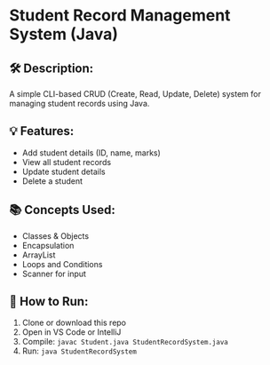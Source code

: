 # Student Record Management System (Java)

## 🛠 Description:
A simple CLI-based CRUD (Create, Read, Update, Delete) system for managing student records using Java.

## 💡 Features:
- Add student details (ID, name, marks)
- View all student records
- Update student details
- Delete a student

## 📚 Concepts Used:
- Classes & Objects
- Encapsulation
- ArrayList
- Loops and Conditions
- Scanner for input

## 🔧 How to Run:
1. Clone or download this repo
2. Open in VS Code or IntelliJ
3. Compile: `javac Student.java StudentRecordSystem.java`
4. Run: `java StudentRecordSystem`
